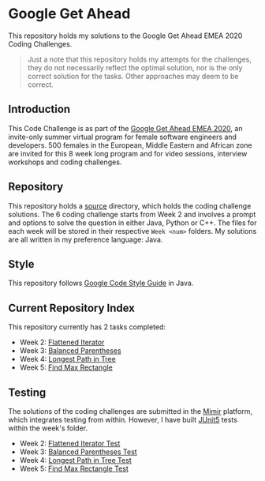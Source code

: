 # Google Get Ahead
 This repository holds my solutions to the Google Get Ahead EMEA 2020 Coding Challenges.
 
 > Just a note that this repository holds my attempts for the challenges, they do not necessarily
 > reflect the optimal solution, nor is the only correct solution for the tasks. Other approaches
 > may deem to be correct.

## Introduction
 This Code Challenge is as part of the 
 [Google Get Ahead EMEA 2020](https://events.withgoogle.com/get-ahead-emea-2020/#content), an
  invite-only summer virtual program for female software engineers and developers. 500 females in
   the European, Middle Eastern and African zone are invited for this 8 week long program and for video
    sessions, interview workshops and coding challenges.
  
## Repository
  This repository holds a [source](./src) directory, which holds the coding challenge solutions. The
   6 coding challenge starts from Week 2 and involves a prompt and options to solve the question
    in either Java, Python or C++. The files for each week will be stored in their respective
     `Week <num>` folders. My solutions are all written in my preference language: Java.
     
## Style
   This repository follows
    [Google Code Style Guide](https://google.github.io/styleguide/javaguide.html) in Java. 
    
## Current Repository Index
  This repository currently has 2 tasks completed:
  * Week 2: [Flattened Iterator](src/Week%202/FlattenedIterator.java)
  * Week 3: [Balanced Parentheses](src/Week%203/BalancedParentheses.java)
  * Week 4: [Longest Path in Tree](src/Week%204/Tree.java)
  * Week 5: [Find Max Rectangle](src/Week%205/FindMaxRectangle.java)
  
## Testing
  The solutions of the coding challenges are submitted in the [Mimir](https://www.mimirhq.com/)
   platform, which integrates testing from within. However, I have built
   [JUnit5](https://junit.org/junit5/) tests within the week's folder.
  * Week 2: [Flattened Iterator Test](src/Week%202/FlattenedIteratorTest.java)
  * Week 3: [Balanced Parentheses Test](src/Week%203/BalancedParenthesesTest.java)
  * Week 4: [Longest Path in Tree Test](src/Week%204/TreeLongestPathTest.java)
  * Week 5: [Find Max Rectangle Test](src/Week%205/FindMaxRectangleTest.java)

